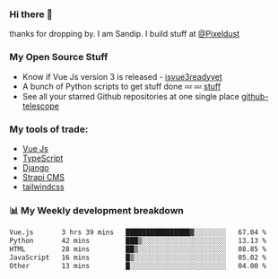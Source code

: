 ### Hi there 👋

thanks for dropping by.
I am Sandip. I build stuff at [@Pixeldust](github.com/pixeldust-in/)

###  **My Open Source Stuff**

 - Know if Vue Js version 3 is released -  [isvue3readyyet](https://github.com/sandiprb/isvue3readyyet)
 - A bunch of Python scripts to get stuff done 💤 💤 [stuff](https://github.com/sandiprb/stuff)
 - See all your starred Github repositories at one single place [github-telescope](https://github.com/sandiprb/github-telescope)



###  **My tools of trade:**
 - [Vue Js](https://github.com/vuejs/vue/)
 - [TypeScript](https://github.com/microsoft/TypeScript)
 - [Django](github.com/django/django)
 - [Strapi CMS](github.com/strapi/strapi)
 - [tailwindcss](https://github.com/tailwindlabs/tailwindcss)


###  📊 **My Weekly development breakdown**
<!--START_SECTION:waka-->

```txt
Vue.js       3 hrs 39 mins   ████████████████▓░░░░░░░░   67.04 %
Python       42 mins         ███▒░░░░░░░░░░░░░░░░░░░░░   13.13 %
HTML         28 mins         ██▒░░░░░░░░░░░░░░░░░░░░░░   08.85 %
JavaScript   16 mins         █▒░░░░░░░░░░░░░░░░░░░░░░░   05.02 %
Other        13 mins         █░░░░░░░░░░░░░░░░░░░░░░░░   04.00 %
```

<!--END_SECTION:waka-->
